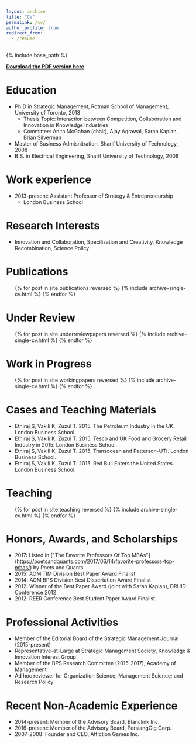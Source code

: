 ```yaml
---
layout: archive
title: "CV"
permalink: /cv/
author_profile: true
redirect_from:
  - /resume
---
```


{% include base_path %}

[<b><u>Download the PDF version here</u></b>](https://www.london.edu/-/media/files/faculty-and-research/faculty-profiles/se-faculty-cvs/keyvan-vakili---cv---23-jan-2018.pdf)

Education
======
* Ph.D in Strategic Management, Rotman School of Management, University of Toronto, 2013 
  * Thesis Topic: Interaction between Competition, Collaboration and Innovation in Knowledge Industries
  * Committee: Anita McGahan (chair), Ajay Agrawal, Sarah Kaplan, Brian Silverman
* Master of Business Admisnitration, Sharif University of Technology, 2008
* B.S. in Electrical Engineering, Sharif University of Technology, 2006


Work experience
======
* 2013-present: Assistant Professor of Strategy & Entrepreneurship
  * London Business School


Research Interests
======
* Innovation and Collaboration, Specilization and Creativity, Knowledge Recombination, Science Policy


Publications
======
  <ul>{% for post in site.publications reversed %}
    {% include archive-single-cv.html %}
  {% endfor %}</ul>


Under Review
======
  <ul>{% for post in site.underreviewpapers reversed %}
    {% include archive-single-cv.html %}
  {% endfor %}</ul>


Work in Progress
======
  <ul>{% for post in site.workingpapers reversed %}
    {% include archive-single-cv.html %}
  {% endfor %}</ul>


Cases and Teaching Materials
======
* Ethiraj S, Vakili K, Zuzul T. 2015. The Petroleum Industry in the UK. London Business School.
* Ethiraj S, Vakili K, Zuzul T. 2015. Tesco and UK Food and Grocery Retail Industry in 2015. London Business School.
* Ethiraj S, Vakili K, Zuzul T. 2015. Transocean and Patterson-UTI. London Business School.
* Ethiraj S, Vakili K, Zuzul T. 2015. Red Bull Enters the United States. London Business School.


Teaching
======
  <ul>{% for post in site.teaching reversed %}
    {% include archive-single-cv.html %}
  {% endfor %}</ul>


Honors, Awards, and Scholarships
======
* 2017: Listed in ["The Favorite Professors Of Top MBAs"] (https://poetsandquants.com/2017/06/14/favorite-professors-top-mbas/) by Poets and Quants
* 2015: AOM TIM Division Best Paper Award Finalist
* 2014: AOM BPS Division Best Dissertation Award Finalist
* 2012: Winner of the Best Paper Award (joint with Sarah Kaplan), DRUID Conference 2012
* 2012: REER Conference Best Student Paper Award Finalist


Professional Activities
======
* Member of the Editorial Board of the Strategic Management Journal (2015-present)
* Representative-at-Large at Strategic Management Society, Knowledge & Innovation Interest Group
* Member of the BPS Research Committee (2015-2017), Academy of Management
* Ad hoc reviewer for Organization Science; Management Science; and Research Policy


Recent Non-Academic Experience
======
* 2014-present: Member of the Advisory Board, Blanclink Inc.
* 2016-present: Member of the Advisory Board, PersiangGig Corp.
* 2007-2008: Founder and CEO, Affiction Games Inc.

